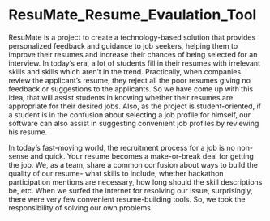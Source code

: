 # ResuMate_Resume_Evaulation_Tool
ResuMate is a project to create a technology-based solution that provides personalized feedback and guidance to job seekers, helping them to improve their resumes and increase their chances of being selected for an interview. In today’s era, a lot of students fill in their resumes with irrelevant skills and skills which aren’t in the trend. Practically, when companies review the applicant’s resume, they reject all the poor resumes giving no feedback or suggestions to the applicants. So we have come up with this idea, that will assist students in knowing whether their resumes are appropriate for their desired jobs. Also, as the project is student-oriented, if a student is in the confusion about selecting a job profile for himself, our software can also assist in suggesting convenient job profiles by reviewing his resume.

In today’s fast-moving world, the recruitment process for a job is no non-sense and quick. Your resume becomes a make-or-break deal for getting the job. We, as a team, share a common confusion about ways to build the quality of our resume- what skills to include, whether hackathon participation mentions are necessary, how long should the skill descriptions be, etc. When we surfed the internet for resolving our issue, surprisingly, there were very few convenient resume-building tools. So, we took the responsibility of solving our own problems.
